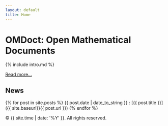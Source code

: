 ```yaml
---
layout: default
title: Home
---
```


# OMDoct: Open Mathematical Documents

{% include intro.md %}

[Read more...](about)

## News

{% for post in site.posts %}
{{ post.date | date_to_string }}
: [{{ post.title }}]({{ site.baseurl}}{{ post.url }})
{% endfor %}

<p>&copy; {{ site.time | date: '%Y' }}. All rights reserved.</p>




